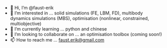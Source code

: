 - 👋 Hi, I’m @faust-erik
- 👀 I’m interested in ...
solid simulations (FE, LBM, FD), multibody dynamics simulations (MBS), optimisation (nonlinear, constrained, multiobjective)
- 🌱 I’m currently learning ...
python and chinese
- 💞️ I’m looking to collaborate on ...
an optimisation toolbox (coming soon!)
- 📫 How to reach me ...
faust.erik@gmail.com

<!---
faust-erik/faust-erik is a ✨ special ✨ repository because its `README.md` (this file) appears on your GitHub profile.
You can click the Preview link to take a look at your changes.
--->
